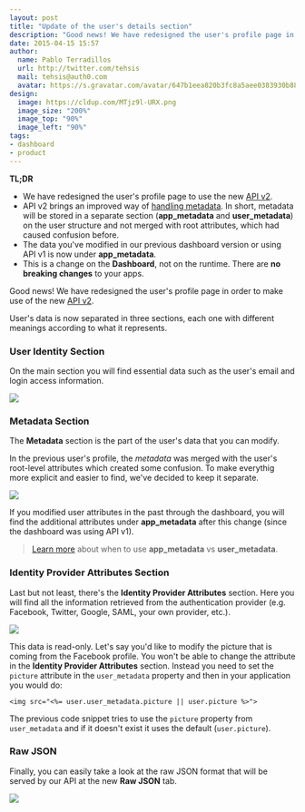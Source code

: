 ```yaml
---
layout: post
title: "Update of the user's details section"
description: "Good news! We have redesigned the user's profile page in order to make use of the new API v2."
date: 2015-04-15 15:57
author:
  name: Pablo Terradillos
  url: http://twitter.com/tehsis
  mail: tehsis@auth0.com
  avatar: https://s.gravatar.com/avatar/647b1eea820b3fc8a5aee0383930b888?s=60
design:
  image: https://cldup.com/MTjz9l-URX.png
  image_size: "200%"
  image_top: "90%"
  image_left: "90%"
tags:
- dashboard
- product
---
```


**TL;DR**

  * We have redesigned the user's profile page to use the new [API v2](https://auth0.com/docs/apiv2).
  * API v2 brings an improved way of [handling metadata](https://auth0.com/docs/apiv2Changes#8). In short, metadata will be stored in a separate section (__app\_metadata__ and __user\_metadata__) on the user structure and not merged with root attributes, which had caused confusion before.
  * The data you've modified in our previous dashboard version or using API v1 is now under __app\_metadata__.
  * This is a change on the __Dashboard__, not on the runtime. There are __no breaking changes__ to your apps.

<!-- more -->

Good news! We have redesigned the user's profile page in order to make use of the new [API v2](https://auth0.com/docs/apiv2).

User's data is now separated in three sections, each one with different meanings according to what it represents.

### User Identity Section

On the main section you will find essential data such as the user's email and login access information.

![](https://cdn.auth0.com/blog/new-profile-1.png)

### Metadata Section

The __Metadata__ section is the part of the user's data that you can modify.

In the previous user's profile, the _metadata_ was merged with the user's root-level attributes which created some confusion. To make everythig more explicit and easier to find, we've decided to keep it separate.

![](https://cdn.auth0.com/blog/new-profile-2.png)

If you modified user attributes in the past through the dashboard, you will find the additional attributes under __app\_metadata__  after this change (since the dashboard was using API v1).

> [Learn more](https://auth0.com/docs/apiv2Changes#8) about when to use __app\_metadata__ vs __user\_metadata__.

### Identity Provider Attributes Section

Last but not least, there's the __Identity Provider Attributes__ section. Here you will find all the information retrieved from the authentication provider (e.g. Facebook, Twitter, Google, SAML, your own provider, etc.).

![](https://cdn.auth0.com/blog/new-profile-3.png)

This data is read-only. Let's say you'd like to modify the picture that is coming from the Facebook profile. You won't be able to change the attribute in the __Identity Provider Attributes__ section. Instead you need to set the `picture` attribute in the `user_metadata` property and then in your application you would do:

```
<img src="<%= user.user_metadata.picture || user.picture %>">
```

The previous code snippet tries to use the `picture` property from `user_metadata` and if it doesn't exist it uses the default (`user.picture`).

### Raw JSON

Finally, you can easily take a look at the raw JSON format that will be served by our API at the new __Raw JSON__ tab.

![](https://cdn.auth0.com/blog/new-profile-4.png)
